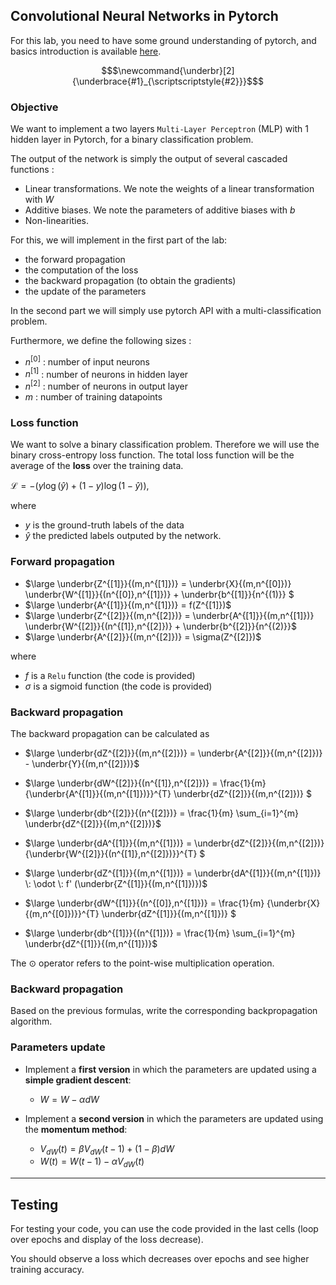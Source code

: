 ## Convolutional Neural Networks in Pytorch

For this lab, you need to have some ground understanding of pytorch, and basics introduction is available [here](https://pytorch.org/tutorials/beginner/basics/intro.html).

```math
$\newcommand{\underbr}[2]{\underbrace{#1}_{\scriptscriptstyle{#2}}}$
```

### Objective

We want to implement a two layers `Multi-Layer Perceptron` (MLP) with 1 hidden layer in Pytorch, for a binary classification problem.

The output of the network is simply the output of several cascaded functions :
- Linear transformations. We note the weights of a linear transformation with $W$
- Additive biases. We note the parameters of additive biases  with $b$
- Non-linearities.

For this, we will implement in the first part of the lab:
- the forward propagation
- the computation of the loss
- the backward propagation (to obtain the gradients)
- the update of the parameters

In the second part we will simply use pytorch API with a multi-classification problem.

Furthermore, we define the following sizes :

- $n^{[0]}$ : number of input neurons
- $n^{[1]}$ : number of neurons in hidden layer
- $n^{[2]}$ : number of neurons in output layer
- $m$ : number of training datapoints

### Loss function 

We want to solve a binary classification problem. Therefore we will use the binary cross-entropy loss function. The total loss function will be the average of the **loss** over the training data.

$\mathcal{L} = - \left( y \log(\hat{y}) + (1-y) \log(1-\hat{y}) \right),$

where 
- $y$ is the ground-truth labels of the data 
- $\hat{y}$ the predicted labels outputed by the network.

### Forward propagation

- $\large \underbr{Z^{[1]}}{(m,n^{[1]})} = \underbr{X}{(m,n^{[0]})} \underbr{W^{[1]}}{(n^{[0]},n^{[1]})}  + \underbr{b^{[1]}}{n^{(1)}} $
- $\large \underbr{A^{[1]}}{(m,n^{[1]})} = f(Z^{[1]})$
- $\large \underbr{Z^{[2]}}{(m,n^{[2]})} = \underbr{A^{[1]}}{(m,n^{[1]})} \underbr{W^{[2]}}{(n^{[1]},n^{[2]})}  + \underbr{b^{[2]}}{n^{(2)}}$
- $\large \underbr{A^{[2]}}{(m,n^{[2]})} = \sigma(Z^{[2]})$

where 
- $f$ is a ```Relu``` function (the code is provided)
- $\sigma$ is a sigmoid function (the code is provided)

### Backward propagation

The backward propagation can be calculated as

- $\large \underbr{dZ^{[2]}}{(m,n^{[2]})} = \underbr{A^{[2]}}{(m,n^{[2]})} - \underbr{Y}{(m,n^{[2]})}$
- $\large \underbr{dW^{[2]}}{(n^{[1]},n^{[2]})} = \frac{1}{m} {\underbr{A^{[1]}}{(m,n^{[1]})}}^{T} \underbr{dZ^{[2]}}{(m,n^{[2]})} $
- $\large \underbr{db^{[2]}}{(n^{[2]})} = \frac{1}{m} \sum_{i=1}^{m} \underbr{dZ^{[2]}}{(m,n^{[2]})}$

- $\large \underbr{dA^{[1]}}{(m,n^{[1]})} = \underbr{dZ^{[2]}}{(m,n^{[2]})} {\underbr{W^{[2]}}{(n^{[1]},n^{[2]})}}^{T} $
- $\large \underbr{dZ^{[1]}}{(m,n^{[1]})} = \underbr{dA^{[1]}}{(m,n^{[1]})} \: \odot \: f' (\underbr{Z^{[1]}}{(m,n^{[1]})})$
- $\large \underbr{dW^{[1]}}{(n^{[0]},n^{[1]})} = \frac{1}{m} {\underbr{X}{(m,n^{[0]})}}^{T} \underbr{dZ^{[1]}}{(m,n^{[1]})} $
- $\large \underbr{db^{[1]}}{(n^{[1]})} = \frac{1}{m} \sum_{i=1}^{m} \underbr{dZ^{[1]}}{(m,n^{[1]})}$

The $\odot$ operator refers to the point-wise multiplication operation.

### Backward propagation

Based on the previous formulas, write the corresponding backpropagation algorithm.

### Parameters update

- Implement a **first version** in which the parameters are updated using a **simple gradient descent**:
    - $W = W - \alpha dW$


- Implement a **second version** in which the parameters are updated using the **momentum method**:
    - $V_{dW}(t) = \beta V_{dW}(t-1) + (1-\beta) dW$
    - $W(t) = W(t-1) - \alpha V_{dW}(t)$

---
## Testing

For testing your code, you can use the code provided in the last cells (loop over epochs and display of the loss decrease).

You should observe a loss which decreases over epochs and see higher training accuracy.